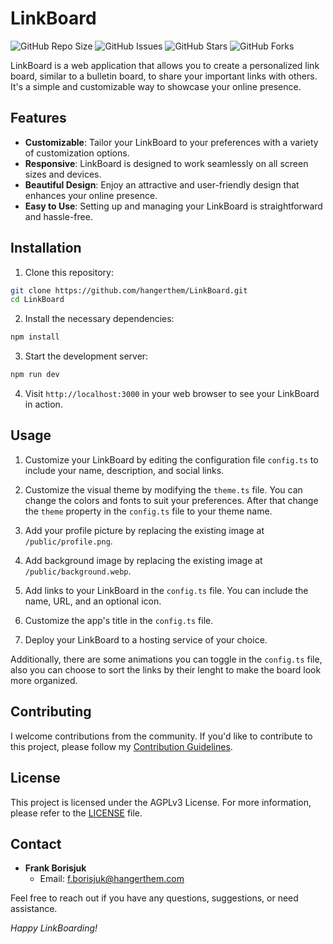 # LinkBoard

![GitHub Repo Size](https://img.shields.io/github/repo-size/hangerthem/linkboard)
![GitHub Issues](https://img.shields.io/github/issues/hangerthem/linkboard)
![GitHub Stars](https://img.shields.io/github/stars/hangerthem/linkboard)
![GitHub Forks](https://img.shields.io/github/forks/hangerthem/linkboard)

LinkBoard is a web application that allows you to create a personalized link board, similar to a bulletin board, to share your important links with others. It's a simple and customizable way to showcase your online presence.

## Features

- **Customizable**: Tailor your LinkBoard to your preferences with a variety of customization options.
- **Responsive**: LinkBoard is designed to work seamlessly on all screen sizes and devices.
- **Beautiful Design**: Enjoy an attractive and user-friendly design that enhances your online presence.
- **Easy to Use**: Setting up and managing your LinkBoard is straightforward and hassle-free.

## Installation

1. Clone this repository:

```bash
git clone https://github.com/hangerthem/LinkBoard.git
cd LinkBoard
```

2. Install the necessary dependencies:

```bash
npm install
```

3. Start the development server:

```bash
npm run dev
```

4. Visit `http://localhost:3000` in your web browser to see your LinkBoard in action.

## Usage

1. Customize your LinkBoard by editing the configuration file `config.ts` to include your name, description, and social links.

2. Customize the visual theme by modifying the `theme.ts` file. You can change the colors and fonts to suit your preferences. After that change the `theme` property in the `config.ts` file to your theme name.

3. Add your profile picture by replacing the existing image at `/public/profile.png`.

4. Add background image by replacing the existing image at `/public/background.webp`.

5. Add links to your LinkBoard in the `config.ts` file. You can include the name, URL, and an optional icon.

6. Customize the app's title in the `config.ts` file.

7. Deploy your LinkBoard to a hosting service of your choice.

Additionally, there are some animations you can toggle in the `config.ts` file, also you can choose to sort the links by their lenght to make the board look more organized.

## Contributing

I welcome contributions from the community. If you'd like to contribute to this project, please follow my [Contribution Guidelines](CONTRIBUTING).

## License

This project is licensed under the AGPLv3 License. For more information, please refer to the [LICENSE](LICENSE) file.

## Contact

- **Frank Borisjuk**
  - Email: [f.borisjuk@hangerthem.com](mailto:f.borisjuk@hangerthem.com)

Feel free to reach out if you have any questions, suggestions, or need assistance.

_Happy LinkBoarding!_
